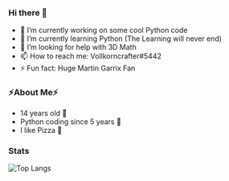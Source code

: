 ### Hi there 👋

- 🔭 I’m currently working on some cool Python code
- 🌱 I’m currently learning Python (The Learning will never end)
- 🤔 I’m looking for help with 3D Math
- 📫 How to reach me: Vollkorncrafter#5442
- ⚡ Fun fact: Huge Martin Garrix Fan

### ⚡About Me⚡
- 14 years old 🌱
- Python coding since 5 years 🌱
- I like Pizza 🍕


### Stats

![Top Langs](https://github-readme-stats.vercel.app/api/top-langs/?username=vollkorncrafter)

